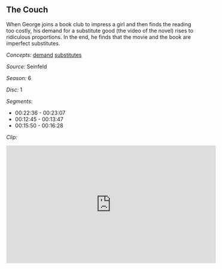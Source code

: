 ## The Couch

When George joins a book club to impress a girl and then finds the reading too costly, his demand for a substitute good (the video of the novel) rises to ridiculous proportions. In the end, he finds that the movie and the book are imperfect substitutes.   

*Concepts:*
[demand](/concept/demand/)
[substitutes](/concept/substitutes/)

*Source:* Seinfeld

*Season:* 6

*Disc:* 1

*Segments:*

 * 00:22:36 - 00:23:07
 * 00:12:45 - 00:13:47
 * 00:15:50 - 00:16:28

*Clip:*

<iframe width="560" height="315" src="https://criticalcommons.org/embed?m=VKVJMEMOG" frameborder="0" allowfullscreen></iframe>
